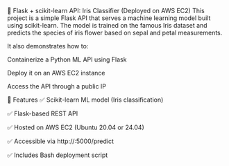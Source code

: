 🧠 Flask + scikit-learn API: Iris Classifier (Deployed on AWS EC2)
This project is a simple Flask API that serves a machine learning model built using scikit-learn. The model is trained on the famous Iris dataset and predicts the species of iris flower based on sepal and petal measurements.

It also demonstrates how to:

Containerize a Python ML API using Flask

Deploy it on an AWS EC2 instance

Access the API through a public IP

🚀 Features
✅ Scikit-learn ML model (Iris classification)

✅ Flask-based REST API

✅ Hosted on AWS EC2 (Ubuntu 20.04 or 24.04)

✅ Accessible via http://<EC2-IP>:5000/predict

✅ Includes Bash deployment script